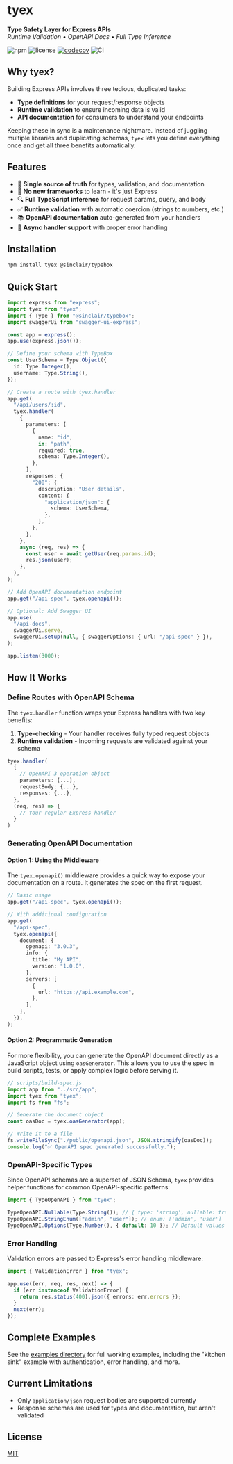 # tyex

**Type Safety Layer for Express APIs**  
_Runtime Validation • OpenAPI Docs • Full Type Inference_

![npm](https://img.shields.io/npm/v/tyex)
![license](https://img.shields.io/npm/l/tyex)
[![codecov](https://codecov.io/gh/casantosmu/tyex/graph/badge.svg?token=5IoSRdzqjN)](https://codecov.io/gh/casantosmu/tyex)
![CI](https://github.com/casantosmu/tyex/actions/workflows/pr-checks.yaml/badge.svg)

## Why tyex?

Building Express APIs involves three tedious, duplicated tasks:

- **Type definitions** for your request/response objects
- **Runtime validation** to ensure incoming data is valid
- **API documentation** for consumers to understand your endpoints

Keeping these in sync is a maintenance nightmare. Instead of juggling multiple libraries and duplicating schemas, `tyex` lets you define everything once and get all three benefits automatically.

## Features

- 🔄 **Single source of truth** for types, validation, and documentation
- 🚀 **No new frameworks** to learn - it's just Express
- 🔍 **Full TypeScript inference** for request params, query, and body
- ✅ **Runtime validation** with automatic coercion (strings to numbers, etc.)
- 📚 **OpenAPI documentation** auto-generated from your handlers
- 🔌 **Async handler support** with proper error handling

## Installation

```bash
npm install tyex @sinclair/typebox
```

## Quick Start

```typescript
import express from "express";
import tyex from "tyex";
import { Type } from "@sinclair/typebox";
import swaggerUi from "swagger-ui-express";

const app = express();
app.use(express.json());

// Define your schema with TypeBox
const UserSchema = Type.Object({
  id: Type.Integer(),
  username: Type.String(),
});

// Create a route with tyex.handler
app.get(
  "/api/users/:id",
  tyex.handler(
    {
      parameters: [
        {
          name: "id",
          in: "path",
          required: true,
          schema: Type.Integer(),
        },
      ],
      responses: {
        "200": {
          description: "User details",
          content: {
            "application/json": {
              schema: UserSchema,
            },
          },
        },
      },
    },
    async (req, res) => {
      const user = await getUser(req.params.id);
      res.json(user);
    },
  ),
);

// Add OpenAPI documentation endpoint
app.get("/api-spec", tyex.openapi());

// Optional: Add Swagger UI
app.use(
  "/api-docs",
  swaggerUi.serve,
  swaggerUi.setup(null, { swaggerOptions: { url: "/api-spec" } }),
);

app.listen(3000);
```

## How It Works

### Define Routes with OpenAPI Schema

The `tyex.handler` function wraps your Express handlers with two key benefits:

1. **Type-checking** - Your handler receives fully typed request objects
2. **Runtime validation** - Incoming requests are validated against your schema

```typescript
tyex.handler(
  {
    // OpenAPI 3 operation object
    parameters: [...],
    requestBody: {...},
    responses: {...},
  },
  (req, res) => {
    // Your regular Express handler
  }
)
```

### Generating OpenAPI Documentation

#### Option 1: Using the Middleware

The `tyex.openapi()` middleware provides a quick way to expose your documentation on a route. It generates the spec on the first request.

```typescript
// Basic usage
app.get("/api-spec", tyex.openapi());

// With additional configuration
app.get(
  "/api-spec",
  tyex.openapi({
    document: {
      openapi: "3.0.3",
      info: {
        title: "My API",
        version: "1.0.0",
      },
      servers: [
        {
          url: "https://api.example.com",
        },
      ],
    },
  }),
);
```

#### Option 2: Programmatic Generation

For more flexibility, you can generate the OpenAPI document directly as a JavaScript object using `oasGenerator`. This allows you to use the spec in build scripts, tests, or apply complex logic before serving it.

```typescript
// scripts/build-spec.js
import app from "../src/app";
import tyex from "tyex";
import fs from "fs";

// Generate the document object
const oasDoc = tyex.oasGenerator(app);

// Write it to a file
fs.writeFileSync("./public/openapi.json", JSON.stringify(oasDoc));
console.log("✅ OpenAPI spec generated successfully.");
```

### OpenAPI-Specific Types

Since OpenAPI schemas are a superset of JSON Schema, `tyex` provides helper functions for common OpenAPI-specific patterns:

```typescript
import { TypeOpenAPI } from "tyex";

TypeOpenAPI.Nullable(Type.String()); // { type: 'string', nullable: true }
TypeOpenAPI.StringEnum(["admin", "user"]); // enum: ['admin', 'user']
TypeOpenAPI.Options(Type.Number(), { default: 10 }); // Default values with proper type inference
```

### Error Handling

Validation errors are passed to Express's error handling middleware:

```typescript
import { ValidationError } from "tyex";

app.use((err, req, res, next) => {
  if (err instanceof ValidationError) {
    return res.status(400).json({ errors: err.errors });
  }
  next(err);
});
```

## Complete Examples

See the [examples directory](examples) for full working examples, including the "kitchen sink" example with authentication, error handling, and more.

## Current Limitations

- Only `application/json` request bodies are supported currently
- Response schemas are used for types and documentation, but aren't validated

## License

[MIT](LICENSE)

